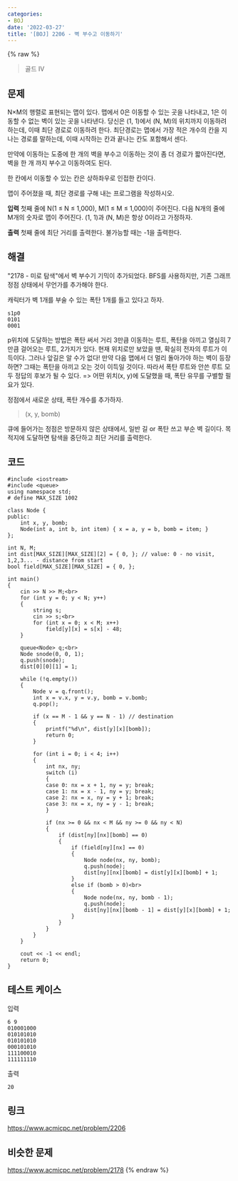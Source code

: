 ```yaml
---
categories:
- BOJ
date: '2022-03-27'
title: '[BOJ] 2206 - 벽 부수고 이동하기'
---
```


{% raw %}
> 골드 IV<br>

## 문제
N×M의 행렬로 표현되는 맵이 있다. 맵에서 0은 이동할 수 있는 곳을 나타내고, 1은 이동할 수 없는 벽이 있는 곳을 나타낸다. 당신은 (1, 1)에서 (N, M)의 위치까지 이동하려 하는데, 이때 최단 경로로 이동하려 한다. 최단경로는 맵에서 가장 적은 개수의 칸을 지나는 경로를 말하는데, 이때 시작하는 칸과 끝나는 칸도 포함해서 센다.

만약에 이동하는 도중에 한 개의 벽을 부수고 이동하는 것이 좀 더 경로가 짧아진다면, 벽을 한 개 까지 부수고 이동하여도 된다.

한 칸에서 이동할 수 있는 칸은 상하좌우로 인접한 칸이다.

맵이 주어졌을 때, 최단 경로를 구해 내는 프로그램을 작성하시오.

**입력**
첫째 줄에 N(1 ≤ N ≤ 1,000), M(1 ≤ M ≤ 1,000)이 주어진다. 다음 N개의 줄에 M개의 숫자로 맵이 주어진다. (1, 1)과 (N, M)은 항상 0이라고 가정하자.

**출력**
첫째 줄에 최단 거리를 출력한다. 불가능할 때는 -1을 출력한다.

##  해결
"2178 - 미로 탐색"에서 벽 부수기 기믹이 추가되었다. BFS를 사용하지만, 기존 그래프 정점 상태에서 무언가를 추가해야 한다.

캐릭터가 벽 1개를 부술 수 있는 폭탄 1개를 들고 있다고 하자.
```
s1p0
0101
0001
```
p위치에 도달하는 방법은 폭탄 써서 거리 3만큼 이동하는 루트, 폭탄을 아끼고 열심히 7만큼 걸어오는 루트, 2가지가 있다. 현재 위치로만 보았을 땐, 확실히 전자의 루트가 이득이다. 그러나 앞길은 알 수가 없다! 만약 다음 맵에서 더 멀리 돌아가야 하는 벽이 등장하면? 그때는 폭탄을 아끼고 오는 것이 이득일 것이다. 따라서 폭탄 루트와 안쓴 루트 모두 정답의 후보가 될 수 있다. => 어떤 위치(x, y)에 도달했을 때, 폭탄 유무를 구별할 필요가 있다.<br>

정점에서 새로운 상태, 폭탄 개수를 추가하자.
> (x, y, bomb)<br>

큐에 들어가는 정점은 방문하지 않은 상태에서, 일반 길 or 폭탄 쓰고 부순 벽 길이다. 목적지에 도달하면 탐색을 중단하고 최단 거리를 출력한다.

## 코드
```
#include <iostream>
#include <queue>
using namespace std;
# define MAX_SIZE 1002

class Node {
public:
	int x, y, bomb;
	Node(int a, int b, int item) { x = a, y = b, bomb = item; }
};

int N, M;
int dist[MAX_SIZE][MAX_SIZE][2] = { 0, }; // value: 0 - no visit, 1,2,3... - distance from start
bool field[MAX_SIZE][MAX_SIZE] = { 0, };

int main()
{
	cin >> N >> M;<br>
	for (int y = 0; y < N; y++)
	{
		string s;
		cin >> s;<br>
		for (int x = 0; x < M; x++)
			field[y][x] = s[x] - 48;
	}

	queue<Node> q;<br>
	Node snode(0, 0, 1);
	q.push(snode);
	dist[0][0][1] = 1;

	while (!q.empty())
	{
		Node v = q.front();
		int x = v.x, y = v.y, bomb = v.bomb;
		q.pop();

		if (x == M - 1 && y == N - 1) // destination
		{
			printf("%d\n", dist[y][x][bomb]);
			return 0;
		}

		for (int i = 0; i < 4; i++)
		{
			int nx, ny;
			switch (i)
			{
			case 0: nx = x + 1, ny = y; break;
			case 1: nx = x - 1, ny = y; break;
			case 2: nx = x, ny = y + 1; break;
			case 3: nx = x, ny = y - 1; break;
			}

			if (nx >= 0 && nx < M && ny >= 0 && ny < N)
			{
				if (dist[ny][nx][bomb] == 0)
				{
					if (field[ny][nx] == 0)
					{
						Node node(nx, ny, bomb);
						q.push(node);
						dist[ny][nx][bomb] = dist[y][x][bomb] + 1;
					}
					else if (bomb > 0)<br>
					{
						Node node(nx, ny, bomb - 1);
						q.push(node);
						dist[ny][nx][bomb - 1] = dist[y][x][bomb] + 1;
					}
				}
			}
		}
	}

	cout << -1 << endl;
	return 0;
}
```

## 테스트 케이스
입력
```
6 9 
010001000 
010101010 
010101010 
000101010 
111100010 
111111110 
```

출력
```
20
```

## 링크
https://www.acmicpc.net/problem/2206

## 비슷한 문제
https://www.acmicpc.net/problem/2178
{% endraw %}